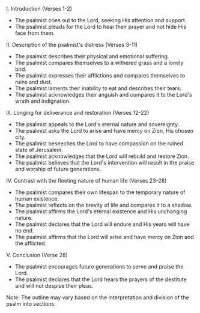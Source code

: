 I. Introduction (Verses 1-2)
- The psalmist cries out to the Lord, seeking His attention and support.
- The psalmist pleads for the Lord to hear their prayer and not hide His face from them.

II. Description of the psalmist's distress (Verses 3-11)
- The psalmist describes their physical and emotional suffering.
- The psalmist compares themselves to a withered grass and a lonely bird.
- The psalmist expresses their afflictions and compares themselves to ruins and dust.
- The psalmist laments their inability to eat and describes their tears.
- The psalmist acknowledges their anguish and compares it to the Lord's wrath and indignation.

III. Longing for deliverance and restoration (Verses 12-22)
- The psalmist appeals to the Lord's eternal nature and sovereignty.
- The psalmist asks the Lord to arise and have mercy on Zion, His chosen city.
- The psalmist beseeches the Lord to have compassion on the ruined state of Jerusalem.
- The psalmist acknowledges that the Lord will rebuild and restore Zion.
- The psalmist believes that the Lord's intervention will result in the praise and worship of future generations.

IV. Contrast with the fleeting nature of human life (Verses 23-28)
- The psalmist compares their own lifespan to the temporary nature of human existence.
- The psalmist reflects on the brevity of life and compares it to a shadow.
- The psalmist affirms the Lord's eternal existence and His unchanging nature.
- The psalmist declares that the Lord will endure and His years will have no end.
- The psalmist affirms that the Lord will arise and have mercy on Zion and the afflicted.

V. Conclusion (Verse 28)
- The psalmist encourages future generations to serve and praise the Lord.
- The psalmist declares that the Lord hears the prayers of the destitute and will not despise their pleas.

Note: The outline may vary based on the interpretation and division of the psalm into sections.